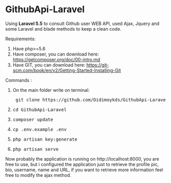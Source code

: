 # GithubApi-Laravel
<p>
  Using <strong>Laravel 5.5</strong> to consult Github user WEB API, used Ajax, 
  Jquery and some Laravel and blade methods to keep a clean code.
</p>

Requirements:
<ol>
  <li>Have php>=5.6</li>
  <li>
    Have composer, you can download here: 
    <a href="https://getcomposer.org/doc/00-intro.md">https://getcomposer.org/doc/00-intro.md</a>
  </li>
  <li>
    Have GIT, you can download here:
    <a href="https://git-scm.com/book/en/v2/Getting-Started-Installing-Git">
      https://git-scm.com/book/en/v2/Getting-Started-Installing-Git
    </a>
  </li>
</ol>

Commands :
<ol>
  <li>
    On the main folder write on terminal:
    <pre> git clone https://github.com/Didimoykds/GithubApi-Laravel.git</pre>
  </li>
  <li>
    <pre>cd GithubApi-Laravel</pre>
  </li>
  <li>
    <pre>composer update</pre>
  </li>
  <li>
    <pre>cp .env.example .env</pre>
  </li>
  <li>
    <pre>php artisan key:generate</pre>
  </li>
  <li>
    <pre>php artisan serve</pre>
  </li>
</ol>
<p>
  Now probably the application is running on http://localhost:8000, you are free to use, but i configured the application just to retrieve the profile pic, bio, username, name and URL, if you want to retrieve more information feel free to modify the ajax method.
</p>
